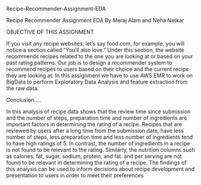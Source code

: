  Recipe-Recommender-Assignment-EDA

Recipe Recommender Assignment EDA
By Meraj Alam and Neha Netkar


OBJECTIVE OF THIS ASSIGNMENT 


If you visit any recipe websites, let’s say food.com, for example, you will notice a section called “You’ll also love.” Under this section, the website recommends recipes related to the one you are looking at or based on your past rating patterns. Our job is to design a recommender system to recommend recipes to users based on their choice and the current recipe they are looking at. 
In this assignment we have to use AWS EMR to work on BigData to perform Exploratory Data Analysis and feature extraction from the raw data.


Conclusion.....

In this analysis of recipe data shows that the review time since submission and the number of steps, preparation time and number of ingredients are important factors in determining the rating of a recipe.
Recipes that are reviewed by users after a long time from the submission date, have less number of steps, less preparation time and less number of ingredients tend to have high ratings of 5. 
In contrast, the number of ingredients in a recipe is not found to be relevant to the rating. Similarly, the nutrition columns such as calories, fat, sugar, sodium, protein, and fat. and per serving are not found to be relevant in determining the rating of a recipe. 
The findings of this analysis can be used to inform decisions about recipe development and presentation to users in order to meet their preferences






